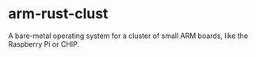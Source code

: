 # arm-rust-clust
A bare-metal operating system for a cluster of small ARM boards, like the Raspberry Pi or CHIP.
